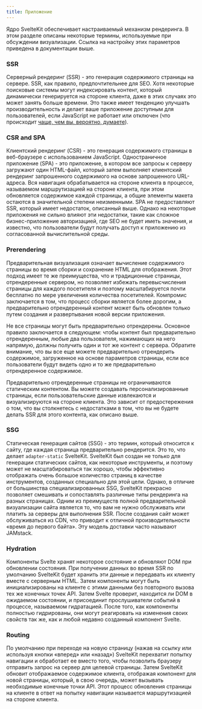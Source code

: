 ```yaml
---
title: Приложение
--- 
```


Ядро SvelteKit обеспечивает настраиваемый механизм рендеринга. В этом разделе описаны некоторые термины, используемые при обсуждении визуализации. Ссылка на настройку этих параметров приведена в документации выше.

### SSR

Серверный рендеринг (SSR) - это генерация содержимого страницы на сервере. SSR, как правило, предпочтительнее для SEO. Хотя некоторые поисковые системы могут индексировать контент, который динамически генерируется на стороне клиента, даже в этих случаях это может занять больше времени. Это также имеет тенденцию улучшать производительность и делает ваше приложение доступным для пользователей, если JavaScript не работает или отключен (что происходит [чаще, чем вы, вероятно, думаете](https://kryogenix.org/code/browser/everyonehasjs.html)).

### CSR and SPA

Клиентский рендеринг (CSR) - это генерация содержимого страницы в веб-браузере с использованием JavaScript. Одностраничное приложение (SPA) - это приложение, в котором все запросы к серверу загружают один HTML-файл, который затем выполняет клиентский рендеринг запрошенного содержимого на основе запрошенного URL-адреса. Вся навигация обрабатывается на стороне клиента в процессе, называемом маршрутизацией на стороне клиента, при этом обновляется содержимое каждой страницы, а общие элементы макета остаются в значительной степени неизменными. SPA не предоставляют SSR, который имеет недостаток, описанный выше. Однако на некоторые приложения не сильно влияют эти недостатки, такие как сложное бизнес-приложение  авторизацией, где SEO не будет иметь значения, и известно, что пользователи будут получать доступ к приложению из согласованной вычислительной среды.

### Prerendering

Предварительная визуализация означает вычисление содержимого страницы во время сборки и сохранение HTML для отображения. Этот подход имеет те же преимущества, что и традиционные страницы, отрендеренные сервером, но позволяет избежать перевысчисления страницы для каждого посетителя и поэтому масштабируется почти бесплатно по мере увеличения количества посетителей. Компромис заключается в том, что процесс сборки является более дорогим, а предварительно отрендеренный контент может быть обновлен только путем создания и развертывания новой версии приложения.

Не все страницы могут быть предварительно отрендерены. Основное правило заключается в следующем: чтобы контент был предварительно отрендеренным, любые два пользователя, нажимающих на него напрямую, должны получить один и тот же контент с сервера. Обратите внимание, что вы все еще можете предварительно отрендерить содержимое, загруженное на основе параметров страницы, если все пользователи будут видеть одно и то же предварительно отрендеренное содержимое.

Предварительно отрендеренные страницы не ограничиваются статическим контентом. Вы можете создавать персонализированные страницы, если пользовательские данные извлекаются и визуализируются на стороне клиента. Это зависит от предостережения о том, что вы столкнетесь с недостатками в том, что вы не будете делать SSR для этого контента, как описано выше.

### SSG

Статическая генерация сайтов (SSG) - это термин, который относится к сайту, где каждая страница предварительно рендерится. Это то, что делает `adapter-static` SvelteKit. SvelteKit был создан не только для генерации статических сайтов, как некоторые инструменты, и поэтому может не масштабироваться так хорошо, чтобы эффективно отображать очень большое количество страниц в качестве инструментов, созданных специально для этой цели. Однако, в отличие от большинства специализированных SSG, SvelteKit прекрасно позволяет смешивать и сопоставлять различные типы рендеринга на разных страницах. Одним из преимуществ полной предварительной визуализации сайта является то, что вам не нужно обслуживать или платить за серверы для выполнения SSR. После создания сайт может обслуживаться из CDN, что приводит к отличной производительности «время до первого байта». Эту модель доставки часто называют JAMstack.

### Hydration

Компоненты Svelte хранят некоторое состояние и обновляют DOM при обновлении состояния. При получении данных во время SSR по умолчанию SvelteKit будет хранить эти данные и передавать их клиенту вместе с серверным HTML. Затем компоненты могут быть инициализированы на клиенте с этими данными без повторного вызова тех же конечных точек API. Затем Svelte проверит, находится ли DOM в ожидаемом состоянии, и присоединит прослушиватели событий в процессе, называемом гидратацией. После того, как компоненты полностью гидрированы, они могут реагировать на изменения своих свойств так же, как и любой недавно созданный компонент Svelte.

### Routing

По умолчанию при переходе на новую страницу (нажав на ссылку или используя кнопки «вперед» или «назад») SvelteKit перехватит попытку навигации и обработает ее вместо того, чтобы позволить браузеру отправить запрос на сервер для целевой страницы. Затем SvelteKit обновит отображаемое содержимое клиента, отображая компонент для новой страницы, который, в свою очередь, может вызывать необходимые конечные точки API. Этот процесс обновления страницы на клиенте в ответ на попытку навигации называется маршрутизацией на стороне клиента.